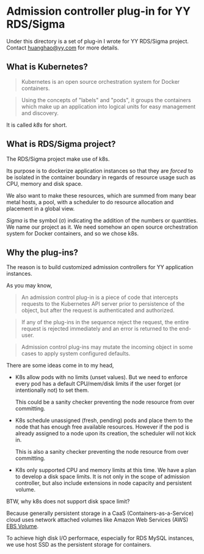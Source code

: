 # Admission controller plug-in for YY RDS/Sigma

Under this directory is a set of plug-in I wrote for YY RDS/Sigma project. 
Contact huanghao@yy.com for more details. 

## What is Kubernetes?

> Kubernetes is an open source orchestration system for Docker containers.

> Using the concepts of "labels" and "pods", it groups the containers which make up
> an application into logical units for easy management and discovery.

It is called *k8s* for short.

## What is RDS/Sigma project?

The RDS/Sigma project make use of k8s. 

Its purpose is to dockerize application instances so that they are *forced* to be 
isolated in the container boundary in regards of resource usage such as CPU, memory 
and disk space. 

We also want to make these resources, which are summed from many bear metal hosts, 
a pool, with a scheduler to do resource allocation and placement in a global view.

*Sigma* is the symbol (σ) indicating the addition of the numbers or quantities. 
We name our project as it. We need somehow an open source orchestration system for 
Docker containers, and so we chose k8s. 

## Why the plug-ins?

The reason is to build customized admission controllers for YY application instances.

As you may know,

> An admission control plug-in is a piece of code that intercepts requests to the 
> Kubernetes API server prior to persistence of the object, but after the request 
> is authenticated and authorized.

> If any of the plug-ins in the sequence reject the request, the entire request is 
> rejected immediately and an error is returned to the end-user.

> Admission control plug-ins may mutate the incoming object in some cases to apply 
> system configured defaults. 

There are some ideas come in to my head,

*   K8s allow pods with no limits (unset values). But we need to enforce every pod has 
    a default CPU/mem/disk limits if the user forget (or intentionally not) to set them.
    
    This could be a sanity checker preventing the node resource from over committing. 
        
*   K8s schedule unassigned (fresh, pending) pods and place them to the node that has
    enough free available resources. However if the pod is already assigned to a node 
    upon its creation, the scheduler will not kick in. 
     
    This is also a sanity checker preventing the node resource from over committing.

*   K8s only supported CPU and memory limits at this time. We have a plan to develop 
    a disk space limits. It is not only in the scope of admission controller, but also
    include extensions in node capacity and persistent volume.
    
BTW, why k8s does not support disk space limit? 

Because generally persistent storage in a CaaS (Containers-as-a-Service) cloud uses 
network attached volumes like Amazon Web Services (AWS) [EBS Volume](http://aws.amazon.com/ebs/).

To achieve high disk I/O performace, especially for RDS MySQL instances, we use host 
SSD as the persistent storage for containers.  
